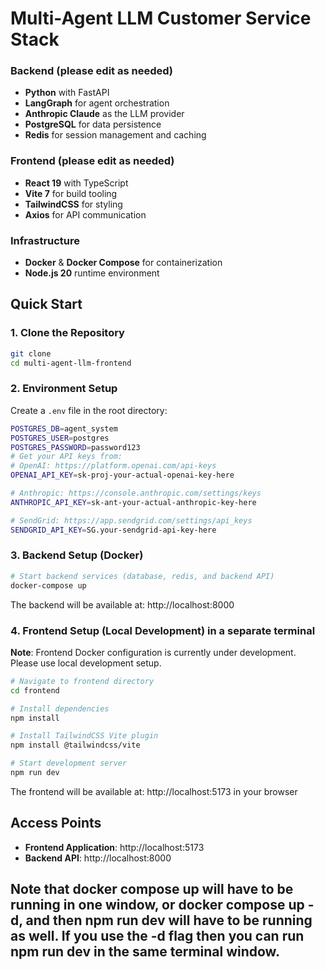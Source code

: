 # Multi-Agent LLM Customer Service Stack

### Backend (please edit as needed)
- **Python** with FastAPI
- **LangGraph** for agent orchestration
- **Anthropic Claude** as the LLM provider
- **PostgreSQL** for data persistence
- **Redis** for session management and caching

### Frontend (please edit as needed)
- **React 19** with TypeScript
- **Vite 7** for build tooling
- **TailwindCSS** for styling
- **Axios** for API communication

### Infrastructure
- **Docker** & **Docker Compose** for containerization
- **Node.js 20** runtime environment

## Quick Start

### 1. Clone the Repository
```bash
git clone 
cd multi-agent-llm-frontend
```

### 2. Environment Setup
Create a `.env` file in the root directory:
```bash
POSTGRES_DB=agent_system
POSTGRES_USER=postgres
POSTGRES_PASSWORD=password123
# Get your API keys from:
# OpenAI: https://platform.openai.com/api-keys
OPENAI_API_KEY=sk-proj-your-actual-openai-key-here

# Anthropic: https://console.anthropic.com/settings/keys  
ANTHROPIC_API_KEY=sk-ant-your-actual-anthropic-key-here

# SendGrid: https://app.sendgrid.com/settings/api_keys
SENDGRID_API_KEY=SG.your-sendgrid-api-key-here

```

### 3. Backend Setup (Docker)
```bash
# Start backend services (database, redis, and backend API)
docker-compose up
```

The backend will be available at: http://localhost:8000

### 4. Frontend Setup (Local Development) in a separate terminal

 **Note**: Frontend Docker configuration is currently under development. Please use local development setup.

```bash
# Navigate to frontend directory
cd frontend

# Install dependencies
npm install

# Install TailwindCSS Vite plugin
npm install @tailwindcss/vite

# Start development server
npm run dev
```

The frontend will be available at: http://localhost:5173 in your browser

## Access Points

- **Frontend Application**: http://localhost:5173
- **Backend API**: http://localhost:8000

## Note that docker compose up will have to be running in one window, or docker compose up -d, and then npm run dev will have to be running as well. If you use the -d flag then you can run npm run dev in the same terminal window.
